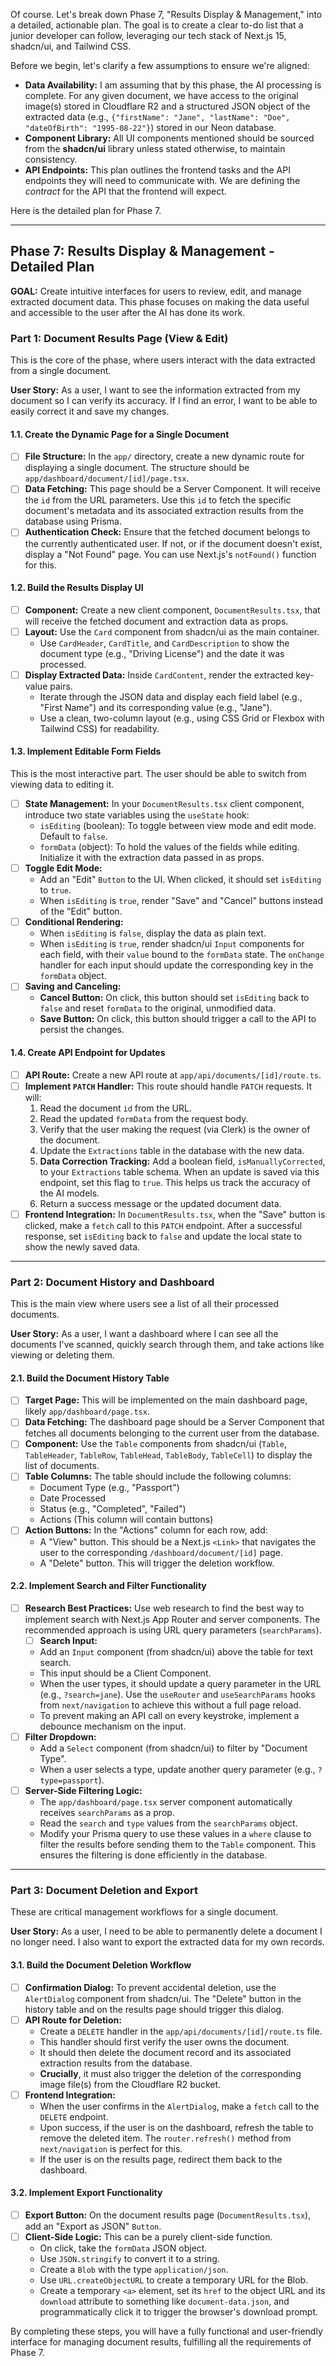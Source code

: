 Of course. Let's break down Phase 7, "Results Display & Management," into a detailed, actionable plan. The goal is to create a clear to-do list that a junior developer can follow, leveraging our tech stack of Next.js 15, shadcn/ui, and Tailwind CSS.

Before we begin, let's clarify a few assumptions to ensure we're aligned:

*   **Data Availability:** I am assuming that by this phase, the AI processing is complete. For any given document, we have access to the original image(s) stored in Cloudflare R2 and a structured JSON object of the extracted data (e.g., `{"firstName": "Jane", "lastName": "Doe", "dateOfBirth": "1995-08-22"}`) stored in our Neon database.
*   **Component Library:** All UI components mentioned should be sourced from the **shadcn/ui** library unless stated otherwise, to maintain consistency.
*   **API Endpoints:** This plan outlines the frontend tasks and the API endpoints they will need to communicate with. We are defining the *contract* for the API that the frontend will expect.

Here is the detailed plan for Phase 7.

***

## Phase 7: Results Display & Management - Detailed Plan

**GOAL:** Create intuitive interfaces for users to review, edit, and manage extracted document data. This phase focuses on making the data useful and accessible to the user after the AI has done its work.

### **Part 1: Document Results Page (View & Edit)**

This is the core of the phase, where users interact with the data extracted from a single document.

**User Story:** As a user, I want to see the information extracted from my document so I can verify its accuracy. If I find an error, I want to be able to easily correct it and save my changes.

#### **1.1. Create the Dynamic Page for a Single Document**

*   [ ] **File Structure:** In the `app/` directory, create a new dynamic route for displaying a single document. The structure should be `app/dashboard/document/[id]/page.tsx`.
*   [ ] **Data Fetching:** This page should be a Server Component. It will receive the `id` from the URL parameters. Use this `id` to fetch the specific document's metadata and its associated extraction results from the database using Prisma.
*   [ ] **Authentication Check:** Ensure that the fetched document belongs to the currently authenticated user. If not, or if the document doesn't exist, display a "Not Found" page. You can use Next.js's `notFound()` function for this.

#### **1.2. Build the Results Display UI**

*   [ ] **Component:** Create a new client component, `DocumentResults.tsx`, that will receive the fetched document and extraction data as props.
*   [ ] **Layout:** Use the `Card` component from shadcn/ui as the main container.
    *   Use `CardHeader`, `CardTitle`, and `CardDescription` to show the document type (e.g., "Driving License") and the date it was processed.
*   [ ] **Display Extracted Data:** Inside `CardContent`, render the extracted key-value pairs.
    *   Iterate through the JSON data and display each field label (e.g., "First Name") and its corresponding value (e.g., "Jane").
    *   Use a clean, two-column layout (e.g., using CSS Grid or Flexbox with Tailwind CSS) for readability.

#### **1.3. Implement Editable Form Fields**

This is the most interactive part. The user should be able to switch from viewing data to editing it.

*   [ ] **State Management:** In your `DocumentResults.tsx` client component, introduce two state variables using the `useState` hook:
    *   `isEditing` (boolean): To toggle between view mode and edit mode. Default to `false`.
    *   `formData` (object): To hold the values of the fields while editing. Initialize it with the extraction data passed in as props.
*   [ ] **Toggle Edit Mode:**
    *   Add an "Edit" `Button` to the UI. When clicked, it should set `isEditing` to `true`.
    *   When `isEditing` is `true`, render "Save" and "Cancel" buttons instead of the "Edit" button.
*   [ ] **Conditional Rendering:**
    *   When `isEditing` is `false`, display the data as plain text.
    *   When `isEditing` is `true`, render shadcn/ui `Input` components for each field, with their `value` bound to the `formData` state. The `onChange` handler for each input should update the corresponding key in the `formData` object.
*   [ ] **Saving and Canceling:**
    *   **Cancel Button:** On click, this button should set `isEditing` back to `false` and reset `formData` to the original, unmodified data.
    *   **Save Button:** On click, this button should trigger a call to the API to persist the changes.

#### **1.4. Create API Endpoint for Updates**

*   [ ] **API Route:** Create a new API route at `app/api/documents/[id]/route.ts`.
*   [ ] **Implement `PATCH` Handler:** This route should handle `PATCH` requests. It will:
    1.  Read the document `id` from the URL.
    2.  Read the updated `formData` from the request body.
    3.  Verify that the user making the request (via Clerk) is the owner of the document.
    4.  Update the `Extractions` table in the database with the new data.
    5.  **Data Correction Tracking:** Add a boolean field, `isManuallyCorrected`, to your `Extractions` table schema. When an update is saved via this endpoint, set this flag to `true`. This helps us track the accuracy of the AI models.
    6.  Return a success message or the updated document data.
*   [ ] **Frontend Integration:** In `DocumentResults.tsx`, when the "Save" button is clicked, make a `fetch` call to this `PATCH` endpoint. After a successful response, set `isEditing` back to `false` and update the local state to show the newly saved data.

***

### **Part 2: Document History and Dashboard**

This is the main view where users see a list of all their processed documents.

**User Story:** As a user, I want a dashboard where I can see all the documents I've scanned, quickly search through them, and take actions like viewing or deleting them.

#### **2.1. Build the Document History Table**

*   [ ] **Target Page:** This will be implemented on the main dashboard page, likely `app/dashboard/page.tsx`.
*   [ ] **Data Fetching:** The dashboard page should be a Server Component that fetches all documents belonging to the current user from the database.
*   [ ] **Component:** Use the `Table` components from shadcn/ui (`Table`, `TableHeader`, `TableRow`, `TableHead`, `TableBody`, `TableCell`) to display the list of documents.
*   [ ] **Table Columns:** The table should include the following columns:
    *   Document Type (e.g., "Passport")
    *   Date Processed
    *   Status (e.g., "Completed", "Failed")
    *   Actions (This column will contain buttons)
*   [ ] **Action Buttons:** In the "Actions" column for each row, add:
    *   A "View" button. This should be a Next.js `<Link>` that navigates the user to the corresponding `/dashboard/document/[id]` page.
    *   A "Delete" button. This will trigger the deletion workflow.

#### **2.2. Implement Search and Filter Functionality**

*   [ ] **Research Best Practices:** Use web research to find the best way to implement search with Next.js App Router and server components. The recommended approach is using URL query parameters (`searchParams`).
    *   [ ] **Search Input:**
    *   Add an `Input` component (from shadcn/ui) above the table for text search.
    *   This input should be a Client Component.
    *   When the user types, it should update a query parameter in the URL (e.g., `?search=jane`). Use the `useRouter` and `useSearchParams` hooks from `next/navigation` to achieve this without a full page reload.
    *   To prevent making an API call on every keystroke, implement a debounce mechanism on the input.
*   [ ] **Filter Dropdown:**
    *   Add a `Select` component (from shadcn/ui) to filter by "Document Type".
    *   When a user selects a type, update another query parameter (e.g., `?type=passport`).
*   [ ] **Server-Side Filtering Logic:**
    *   The `app/dashboard/page.tsx` server component automatically receives `searchParams` as a prop.
    *   Read the `search` and `type` values from the `searchParams` object.
    *   Modify your Prisma query to use these values in a `where` clause to filter the results before sending them to the `Table` component. This ensures the filtering is done efficiently in the database.

***

### **Part 3: Document Deletion and Export**

These are critical management workflows for a single document.

**User Story:** As a user, I need to be able to permanently delete a document I no longer need. I also want to export the extracted data for my own records.

#### **3.1. Build the Document Deletion Workflow**

*   [ ] **Confirmation Dialog:** To prevent accidental deletion, use the `AlertDialog` component from shadcn/ui. The "Delete" button in the history table and on the results page should trigger this dialog.
*   [ ] **API Route for Deletion:**
    *   Create a `DELETE` handler in the `app/api/documents/[id]/route.ts` file.
    *   This handler should first verify the user owns the document.
    *   It should then delete the document record and its associated extraction results from the database.
    *   **Crucially**, it must also trigger the deletion of the corresponding image file(s) from the Cloudflare R2 bucket.
*   [ ] **Frontend Integration:**
    *   When the user confirms in the `AlertDialog`, make a `fetch` call to the `DELETE` endpoint.
    *   Upon success, if the user is on the dashboard, refresh the table to remove the deleted item. The `router.refresh()` method from `next/navigation` is perfect for this.
    *   If the user is on the results page, redirect them back to the dashboard.

#### **3.2. Implement Export Functionality**

*   [ ] **Export Button:** On the document results page (`DocumentResults.tsx`), add an "Export as JSON" `Button`.
*   [ ] **Client-Side Logic:** This can be a purely client-side function.
    *   On click, take the `formData` JSON object.
    *   Use `JSON.stringify` to convert it to a string.
    *   Create a `Blob` with the type `application/json`.
    *   Use `URL.createObjectURL` to create a temporary URL for the Blob.
    *   Create a temporary `<a>` element, set its `href` to the object URL and its `download` attribute to something like `document-data.json`, and programmatically click it to trigger the browser's download prompt.

By completing these steps, you will have a fully functional and user-friendly interface for managing document results, fulfilling all the requirements of Phase 7.